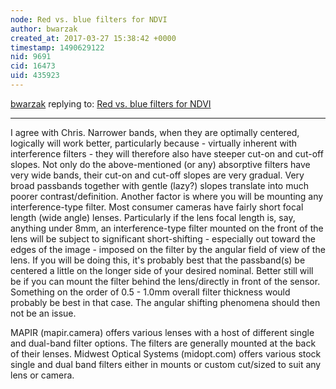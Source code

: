 ```yaml
---
node: Red vs. blue filters for NDVI
author: bwarzak
created_at: 2017-03-27 15:38:42 +0000
timestamp: 1490629122
nid: 9691
cid: 16473
uid: 435923
---
```




[bwarzak](../profile/bwarzak) replying to: [Red vs. blue filters for NDVI](../notes/nedhorning/10-30-2013/red-vs-blue-filters-for-ndvi)

----
I agree with Chris. Narrower bands, when they are optimally centered, logically will work better, particularly because - virtually inherent with interference filters - they will therefore also have steeper cut-on and cut-off slopes. Not only do the above-mentioned (or any) absorptive filters have very wide bands, their cut-on and cut-off slopes are very gradual. Very broad passbands together with gentle (lazy?) slopes translate into much poorer contrast/definition. Another factor is where you will be mounting any interference-type filter. Most consumer cameras have fairly short focal length (wide angle) lenses. Particularly if the lens focal length is, say, anything under 8mm, an interference-type filter mounted on the front of the lens will be subject to significant short-shifting - especially out toward the edges of the image - imposed on the filter by the angular field of view of the lens. If you will be doing this, it's probably best that the passband(s) be centered a little on the longer side of your desired nominal. Better still will be if you can mount the filter behind the lens/directly in front of the sensor. Something on the order of 0.5 - 1.0mm overall filter thickness would probably be best in that case. The angular shifting phenomena should then not be an issue.

MAPIR (mapir.camera) offers various lenses with a host of different single and dual-band filter options. The filters are generally mounted at the back of their lenses. Midwest Optical Systems (midopt.com) offers various stock single and dual band filters either in mounts or custom cut/sized to suit any lens or camera.
